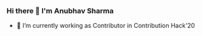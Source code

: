 ### Hi there 👋 I'm Anubhav Sharma
- 🔭 I’m currently working as Contributor in Contribution Hack'20
<!--- 📫 How to reach me: [![Anubhav][1.1]][1] 

[1]: http://www.twitter.com/anubhvshrma18
[1.1] : http://i.imgur.com/tXSoThF.png-->
<!--
**anubhvshrma18/anubhvshrma18** is a ✨ _special_ ✨ repository because its `README.md` (this file) appears on your GitHub profile.

Here are some ideas to get you started:

- 🔭 I’m currently working on ...
- 🌱 I’m currently learning ...
- 👯 I’m looking to collaborate on ...
- 🤔 I’m looking for help with ...
- 💬 Ask me about ...
- 📫 How to reach me: ...
- 😄 Pronouns: ...
- ⚡ Fun fact: ...
-->
